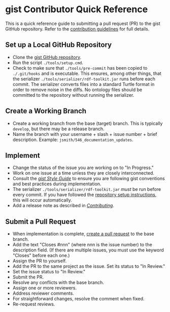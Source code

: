 # gist Contributor Quick Reference

This is a quick reference guide to submitting a pull request (PR) to the gist GitHub repository. Refer to the [contribution guidelines](./Contributing.md) for full details.

## Set up a Local GitHub Repository

- Clone the [gist GitHub repository](https://github.com/semanticarts/gist.git).
- Run the script `./tools/setup.cmd`.
- Check to make sure that `./tools/pre-commit` has been copied to `./.git/hooks` and is executable. This ensures, among other things, that the serializer `./tools/serializer/rdf-toolkit.jar` runs before each commit. The serializer converts files into a standard Turtle format in order to remove noise in the diffs. No ontology files should be committed to the repository without running the serializer.

## Create a Working Branch

- Create a working branch from the base (target) branch. This is typically `develop`, but there may be a release branch.
- Name the branch with your username + slash + issue number + brief description. Example: `jsmith/546_documentation_updates`.

## Implement

- Change the status of the issue you are working on to "In Progress."
- Work on one issue at a time unless they are closely interconnected.
- Consult the [_gist Style Guide_](./gistStyleGuide.md) to ensure you are following gist conventions and best practices during implementation.
- The serializer `./tools/serializer/rdf-toolkit.jar` _must_ be run before every commit. If you have followed the [repository setup instructions](#set-up-a-local-github-repository), this will occur automatically.
- Add a release note as described in [_Contributing_](./Contributing.md#release-notes).

## Submit a Pull Request

- When implementation is complete, [create a pull request](https://github.com/semanticarts/gist/pulls) to the base branch.
- Add the text "Closes #nnn" (where nnn is the issue number) to the description field. (If there are multiple issues, you must use the keyword "Closes" before each one.)
- Assign the PR to yourself.
- Add the PR to the same project as the issue. Set its status to "In Review."
- Set the issue status to "In Review."
- Submit the PR.
- Resolve any conflicts with the base branch.
- Assign one or more reviewers.
- Address reviewer comments.
- For straightforward changes, resolve the comment when fixed.
- Re-request reviews.
